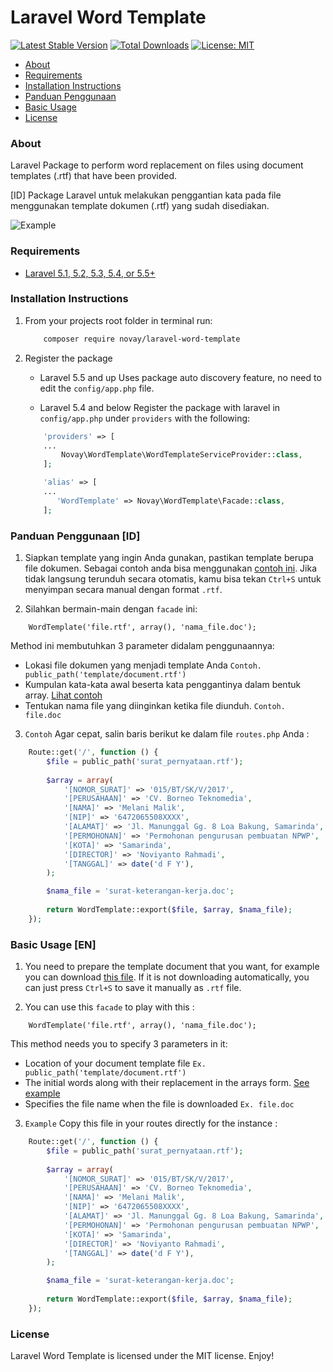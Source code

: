 # Laravel Word Template

[![Latest Stable Version](https://poser.pugx.org/novay/laravel-word-template/v/stable)](https://packagist.org/packages/novay/laravel-word-template)
[![Total Downloads](https://poser.pugx.org/novay/laravel-word-template/downloads)](https://packagist.org/packages/novay/laravel-word-template)
[![License: MIT](https://img.shields.io/badge/License-MIT-yellow.svg)](https://opensource.org/licenses/MIT)

- [About](#about)
- [Requirements](#requirements)
- [Installation Instructions](#installation-instructions)
- [Panduan Penggunaan](#penggunaan)
- [Basic Usage](#usage)
- [License](#license)

### About

Laravel Package to perform word replacement on files using document templates (.rtf) that have been provided.

[ID] Package Laravel untuk melakukan penggantian kata pada file menggunakan template dokumen (.rtf) yang sudah disediakan.

![Example](https://raw.githubusercontent.com/novay/laravel-word-template/master/example.png)

### Requirements
* [Laravel 5.1, 5.2, 5.3, 5.4, or 5.5+](https://laravel.com/docs/installation)

### Installation Instructions
1. From your projects root folder in terminal run:

    ```bash
        composer require novay/laravel-word-template
    ```

2. Register the package

    * Laravel 5.5 and up
    Uses package auto discovery feature, no need to edit the `config/app.php` file.

    * Laravel 5.4 and below
    Register the package with laravel in `config/app.php` under `providers` with the following:

    ```php
        'providers' => [
        ...
            Novay\WordTemplate\WordTemplateServiceProvider::class,
        ];

        'alias' => [
        ...
           'WordTemplate' => Novay\WordTemplate\Facade::class, 
        ];
    ```

### Panduan Penggunaan [ID]
1. Siapkan template yang ingin Anda gunakan, pastikan template berupa file dokumen. Sebagai contoh anda bisa menggunakan [contoh ini](https://raw.githubusercontent.com/novay/laravel-word-template/master/surat_pernyataan.rtf). 
Jika tidak langsung terunduh secara otomatis, kamu bisa tekan `Ctrl+S` untuk menyimpan secara manual dengan format `.rtf`.

2. Silahkan bermain-main dengan `facade` ini:

```
	WordTemplate('file.rtf', array(), 'nama_file.doc');
``` 

Method ini membutuhkan 3 parameter didalam penggunaannya:

- Lokasi file dokumen yang menjadi template Anda `Contoh. public_path('template/document.rtf')`
- Kumpulan kata-kata awal beserta kata penggantinya dalam bentuk array. [Lihat contoh](https://github.com/novay/laravel-word-template/blob/master/sample.php)
- Tentukan nama file yang diinginkan ketika file diunduh. `Contoh. file.doc`


3. `Contoh` Agar cepat, salin baris berikut ke dalam file `routes.php` Anda :

```php
    Route::get('/', function () {
		$file = public_path('surat_pernyataan.rtf');
		
		$array = array(
			'[NOMOR_SURAT]' => '015/BT/SK/V/2017',
			'[PERUSAHAAN]' => 'CV. Borneo Teknomedia',
			'[NAMA]' => 'Melani Malik',
			'[NIP]' => '6472065508XXXX',
			'[ALAMAT]' => 'Jl. Manunggal Gg. 8 Loa Bakung, Samarinda',
			'[PERMOHONAN]' => 'Permohonan pengurusan pembuatan NPWP',
			'[KOTA]' => 'Samarinda',
			'[DIRECTOR]' => 'Noviyanto Rahmadi',
			'[TANGGAL]' => date('d F Y'),
		);

		$nama_file = 'surat-keterangan-kerja.doc';
		
		return WordTemplate::export($file, $array, $nama_file);
	});
```

### Basic Usage [EN]
1. You need to prepare the template document that you want, for example you can download [this file](https://raw.githubusercontent.com/novay/laravel-word-template/master/surat_pernyataan.rtf). 
If it is not downloading automatically, you can just press `Ctrl+S` to save it manually as `.rtf` file.

2. You can use this `facade` to play with this :

```
	WordTemplate('file.rtf', array(), 'nama_file.doc');
``` 

This method needs you to specify 3 parameters in it:

- Location of your document template file `Ex. public_path('template/document.rtf')`
- The initial words along with their replacement in the arrays form. [See example](https://github.com/novay/laravel-word-template/blob/master/sample.php)
- Specifies the file name when the file is downloaded `Ex. file.doc`


3. `Example` Copy this file in your routes directly for the instance :

```php
    Route::get('/', function () {
		$file = public_path('surat_pernyataan.rtf');
		
		$array = array(
			'[NOMOR_SURAT]' => '015/BT/SK/V/2017',
			'[PERUSAHAAN]' => 'CV. Borneo Teknomedia',
			'[NAMA]' => 'Melani Malik',
			'[NIP]' => '6472065508XXXX',
			'[ALAMAT]' => 'Jl. Manunggal Gg. 8 Loa Bakung, Samarinda',
			'[PERMOHONAN]' => 'Permohonan pengurusan pembuatan NPWP',
			'[KOTA]' => 'Samarinda',
			'[DIRECTOR]' => 'Noviyanto Rahmadi',
			'[TANGGAL]' => date('d F Y'),
		);

		$nama_file = 'surat-keterangan-kerja.doc';
		
		return WordTemplate::export($file, $array, $nama_file);
	});
```

### License
Laravel Word Template is licensed under the MIT license. Enjoy!
